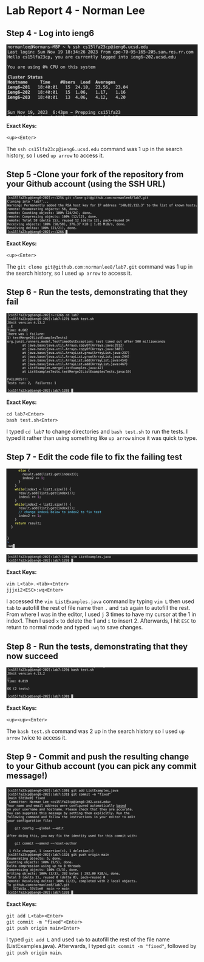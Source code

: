 # Lab Report 4 - Norman Lee

## Step 4 - Log into ieng6

![Image](step4.png)

**Exact Keys:** 
```
<up><Enter>
```

The `ssh cs15lfa23cp@ieng6.ucsd.edu` command was 1 up in the search history, so I used `up arrow` to access it. 

## Step 5 -Clone your fork of the repository from your Github account (using the SSH URL)

![Image](step5.png)

**Exact Keys:** 
```
<up><Enter>
```

The `git clone git@github.com:normanlee8/lab7.git` command was 1 up in the search history, so I used `up arrow` to access it. 

## Step 6 - Run the tests, demonstrating that they fail

![Image](step6.png)

**Exact Keys:** 
```
cd lab7<Enter>
bash test.sh<Enter>
```

I typed `cd lab7` to change directories and `bash test.sh` to run the tests. I typed it rather than using something like `up arrow` since it was quick to type.

## Step 7 - Edit the code file to fix the failing test

![Image](step7.png)

![Image](step7ag.png)

**Exact Keys:** 
```
vim L<tab>.<tab><Enter>
jjjxi2<ESC>:wq<Enter>
```

I accessed the `vim ListExamples.java` command by typing `vim L` then used `tab` to autofill the rest of file name then `.` and `tab` again to autofill the rest. From where I was in the editor, I used `j` 3 times to have my cursor at the 1 in index1. Then I used `x` to delete the 1 and `i` to insert 2. Afterwards, I hit `ESC` to return to normal mode and typed `:wq` to save changes.

## Step 8 - Run the tests, demonstrating that they now succeed

![Image](step8.png)

**Exact Keys:** 
```
<up><up><Enter>
```

The `bash test.sh` command was 2 up in the search history so I used `up arrow` twice to access it.

## Step 9 - Commit and push the resulting change to your Github account (you can pick any commit message!)

![Image](step9.png)

**Exact Keys:**
```
git add L<tab><Enter>
git commit -m "fixed"<Enter>
git push origin main<Enter>
```

I typed `git add L` and used `tab` to autofill the rest of the file name (ListExamples.java). Afterwards, I typed `git commit -m "fixed"`, followed by `git push origin main`.
